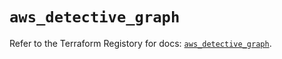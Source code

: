 # `aws_detective_graph`

Refer to the Terraform Registory for docs: [`aws_detective_graph`](https://registry.terraform.io/providers/hashicorp/aws/5.11.0/docs/resources/detective_graph).
